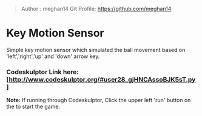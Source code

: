 > Author : meghan14
> Git Profile: https://github.com/meghan14

# Key Motion Sensor

Simple key motion sensor which simulated the ball movement based on 'left','right','up' and 'down' arrow key. 
 
### Codeskulptor Link here: [http://www.codeskulptor.org/#user28_gjHNCAssoBJK5sT.py] 
**Note:** If running through Codeskulptor, Click the upper left 'run' button on the to start the game.